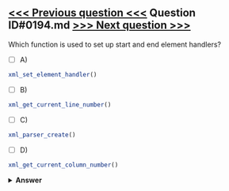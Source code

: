 [<<< Previous question <<<](0193.md)   Question ID#0194.md   [>>> Next question >>>](0195.md)
---

Which function is used to set up start and end element handlers?

- [ ] A)
```php
xml_set_element_handler()
```

- [ ] B)
```php
xml_get_current_line_number()
```

- [ ] C)
```php
xml_parser_create()
```

- [ ] D)
```php
xml_get_current_column_number()
```


<details><summary><b>Answer</b></summary>
<p>
  Answer: <strong>A</strong>
</p>
</details>
